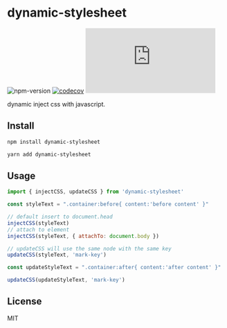 # dynamic-stylesheet

![npm-version](https://img.shields.io/npm/v/dynamic-stylesheet.svg)
[![codecov](https://codecov.io/gh/zhangyu1818/dynamic-stylesheet/branch/main/graph/badge.svg?token=0ZTpVwfEDU)](https://codecov.io/gh/zhangyu1818/dynamic-stylesheet)
![bundlesize-js-image](https://img.badgesize.io/https:/unpkg.com/dynamic-stylesheet/dist/index.js?label=gzip&compression=gzip&style=flat-square)

dynamic inject css with javascript.

## Install

```bash
npm install dynamic-stylesheet
```

```bash
yarn add dynamic-stylesheet
```

## Usage

```javascript
import { injectCSS, updateCSS } from 'dynamic-stylesheet'

const styleText = ".container:before{ content:'before content' }"

// default insert to document.head
injectCSS(styleText)
// attach to element
injectCSS(styleText, { attachTo: document.body })

// updateCSS will use the same node with the same key
updateCSS(styleText, 'mark-key')

const updateStyleText = ".container:after{ content:'after content' }"

updateCSS(updateStyleText, 'mark-key')
```

## License

MIT
